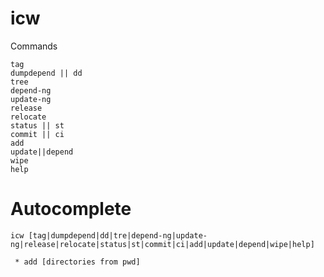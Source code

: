 # icw

Commands 
```
tag
dumpdepend || dd
tree
depend-ng
update-ng
release
relocate
status || st
commit || ci
add
update||depend
wipe
help

```

# Autocomplete

```
icw [tag|dumpdepend|dd|tre|depend-ng|update-ng|release|relocate|status|st|commit|ci|add|update|depend|wipe|help]

 * add [directories from pwd]
```